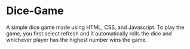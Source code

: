# Dice-Game
A simple dice game made using HTML, CSS, and Javascript. 
To play the game, you first select refresh and it automatically rolls the dice and whichever player has the highest number wins the game.
